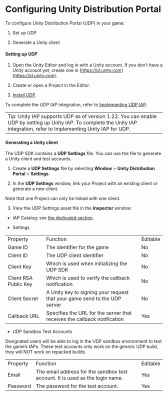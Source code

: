 # Configuring Unity Distribution Portal

To configure Unity Distribution Portal (UDP) in your game:

1. Set up UDP      

2. Generate a Unity client

      

#### Setting up UDP   

1. Open the Unity Editor and log in with a Unity account. If you don’t have a Unity account yet, create one in [https://id.unity.com](https://id.unity.com). 

2. Create or open a Project in the Editor.

3. [Install UDP](Get-started.md). 

To complete the UDP IAP integration, refer to [Implementing UDP IAP](Implementing-UDP-IAP.md).

<table>
  <tr>
    <td>Tip: Unity IAP supports UDP as of version 1.22. You can enable UDP by setting up Unity IAP. To complete the Unity IAP integration, refer to Implementing Unity IAP for UDP.</td>
  </tr>
</table>


#### Generating a Unity client

The UDP SDK contains a **UDP Settings** file. You can use the file to generate a Unity client and test accounts.

1. Create a **UDP Settings** file by selecting **Window** > **Unity Distribution Portal** > **Settings**. 

2. In the **UDP Settings** window, link your Project with an existing client or generate a new client. 

Note that one Project can only be linked with one client.

3. View the UDP Settings.asset file in the **Inspector** window:

* IAP Catalog: see [the dedicated section](Implementing-UDP-IAP-on-the-client-side.md).

* Settings

<table>
  <tr>
    <td>Property</td>
    <td>Function</td>
    <td>Editable</td>
  </tr>
  <tr>
    <td>Game ID</td>
    <td>The identifier for the game</td>
    <td>No</td>
  </tr>
  <tr>
    <td>Client ID</td>
    <td>The UDP client identifier </td>
    <td>No</td>
  </tr>
  <tr>
    <td>Client Key</td>
    <td>Which is used when initializing the UDP SDK</td>
    <td>No</td>
  </tr>
  <tr>
    <td>Client RSA Public Key</td>
    <td>Which is used to verify the callback notification</td>
    <td>No</td>
  </tr>
  <tr>
    <td>Client Secret</td>
    <td>A Unity key to signing your request that your game send to the UDP server</td>
    <td>No</td>
  </tr>
  <tr>
    <td>Callback URL</td>
    <td>Specifies the URL for the server that receives the callback notification</td>
    <td>Yes</td>
  </tr>
</table>

* UDP Sandbox Test Accounts

Designated users will be able to log in the UDP sandbox environment to test the game’s IAPs. These test accounts only work on the generic UDP build, they will NOT work on repacked builds.

<table>
  <tr>
    <td>Property</td>
    <td>Function</td>
    <td>Editable</td>
  </tr>
  <tr>
    <td>Email</td>
    <td>The email address for the sandbox test account. It is used as the login name.</td>
    <td>Yes</td>
  </tr>
  <tr>
    <td>Password</td>
    <td>The password for the test account.</td>
    <td>Yes</td>
  </tr>
</table>

